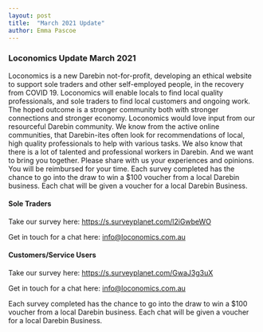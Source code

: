 ```yaml
---
layout: post
title:  "March 2021 Update"
author: Emma Pascoe
---
```


### Loconomics Update March 2021
Loconomics is a new Darebin not-for-profit, developing an ethical website to support sole traders and other self-employed people, in the recovery from COVID 19. Loconomics will enable locals to find local quality professionals, and sole traders to find local customers and ongoing work. The hoped outcome is a stronger community both with stronger connections and stronger economy.
Loconomics would love input from our resourceful Darebin community. We know from the active online communities, that Darebin-ites often look for recommendations of local, high quality professionals to help with various tasks. We also know that there is a lot of talented and professional workers in Darebin. And we want to bring you together.
Please share with us your experiences and opinions. You will be reimbursed for your time. Each survey completed has the chance to go into the draw to win a $100 voucher from a local Darebin business. Each chat will be given a voucher for a local Darebin Business.
 
 
#### Sole Traders
Take our survey here: <https://s.surveyplanet.com/l2iGwbeWO>

Get in touch for a chat here: <info@loconomics.com.au>
 
#### Customers/Service Users
Take our survey here: <https://s.surveyplanet.com/GwaJ3g3uX>

Get in touch for a chat here: <info@loconomics.com.au>
 
Each survey completed has the chance to go into the draw to win a $100 voucher from a local Darebin business. Each chat will be given a voucher for a local Darebin Business.
